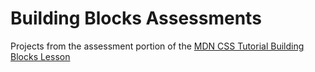 # Building Blocks Assessments

Projects from the assessment portion of the [MDN CSS Tutorial Building Blocks Lesson](https://developer.mozilla.org/en-US/docs/Learn/CSS/Building_blocks/Fundamental_CSS_comprehension)
